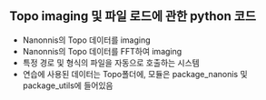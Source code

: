 ## Topo imaging 및 파일 로드에 관한 python 코드
- Nanonnis의 Topo 데이터를 imaging
- Nanonnis의 Topo 데이터를 FFT하여 imaging
- 특정 경로 및 형식의 파일을 자동으로 호출하는 시스템
- 연습에 사용된 데이터는 Topo폴더에, 모듈은 package_nanonis 및 package_utils에 들어있음
